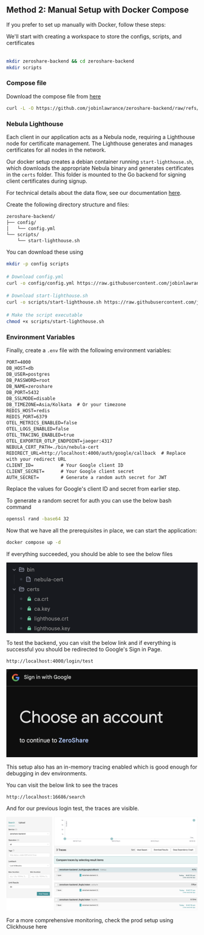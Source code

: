 ## Method 2: Manual Setup with Docker Compose

If you prefer to set up manually with Docker, follow these steps:

We'll start with creating a workspace to store the configs, scripts, and certificates

 ```bash linenums="1"

 mkdir zeroshare-backend && cd zeroshare-backend
 mkdir scripts
 ```


### Compose file

Download the compose file from [here](https://github.com/jobinlawrance/zeroshare-backend/raw/refs/heads/main/docker-compose.yml)

```bash  linenums="1"
curl -L -O https://github.com/jobinlawrance/zeroshare-backend/raw/refs/heads/main/docker-compose.yml
```
### Nebula Lighthouse

Each client in our application acts as a Nebula node, requiring a Lighthouse node for certificate management. The Lighthouse generates and manages certificates for all nodes in the network.

Our docker setup creates a debian container running `start-lighthouse.sh`, which downloads the appropriate Nebula binary and generates certificates in the `certs` folder. This folder is mounted to the Go backend for signing client certificates during signup.

For technical details about the data flow, see our documentation [here](https://github.com/jobinlawrance/zeroshare-backend/blob/main/scripts/start-lighthouse.sh).

Create the following directory structure and files:

```plaintext
zeroshare-backend/
├── config/
│   └── config.yml
└── scripts/
    └── start-lighthouse.sh 

```

You can download these using 

```bash linenums="1"
mkdir -p config scripts

# Download config.yml
curl -o config/config.yml https://raw.githubusercontent.com/jobinlawrance/zeroshare-backend/main/config/config.yml

# Download start-lighthouse.sh
curl -o scripts/start-lighthouse.sh https://raw.githubusercontent.com/jobinlawrance/zeroshare-backend/main/scripts/start-lighthouse.sh

# Make the script executable
chmod +x scripts/start-lighthouse.sh
```

### Environment Variables

Finally, create a `.env` file with the following environment variables:

```shell linenums="1"
PORT=4000
DB_HOST=db       
DB_USER=postgres
DB_PASSWORD=root
DB_NAME=zeroshare
DB_PORT=5432
DB_SSLMODE=disable
DB_TIMEZONE=Asia/Kolkata  # Or your timezone
REDIS_HOST=redis
REDIS_PORT=6379
OTEL_METRICS_ENABLED=false
OTEL_LOGS_ENABLED=false
OTEL_TRACING_ENABLED=true
OTEL_EXPORTER_OTLP_ENDPOINT=jaeger:4317
NEBULA_CERT_PATH=./bin/nebula-cert
REDIRECT_URL=http://localhost:4000/auth/google/callback  # Replace with your redirect URL
CLIENT_ID=          # Your Google client ID
CLIENT_SECRET=      # Your Google client secret
AUTH_SECRET=        # Generate a random auth secret for JWT
```

Replace the values for Google's client ID and secret from earlier step. 

To generate a random secret for auth you can use the below bash command

```bash
openssl rand -base64 32
```

Now that we have all the prerequisites in place, we can start the application:

```bash
docker compose up -d
```

If everything succeeded, you should be able to see the below files

![folder](./../assets/folder.png)

To test the backend, you can visit the below link and if everything is successful you should be redirected to Google's Sign in Page.

```plaintext
http://localhost:4000/login/test
```
![Sign In](./../assets/google-test.png)

This setup also has an in-memory tracing enabled which is good enough for debugging in dev environments. 

You can visit the below link to see the traces 

```plaintext
http://localhost:16686/search
```

And for our previous login test, the traces are visible.

![traces](./../assets/jaeger.png)

For a more comprehensive monitoring, check the prod setup using Clickhouse here